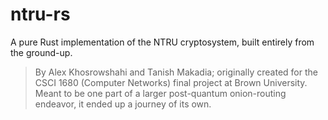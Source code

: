 # ntru-rs

A pure Rust implementation of the NTRU cryptosystem, built entirely from the ground-up.

> By Alex Khosrowshahi and Tanish Makadia; originally created for the CSCI 1680 (Computer Networks) final project at Brown University. 
> Meant to be one part of a larger post-quantum onion-routing endeavor, it ended up a journey of its own.
